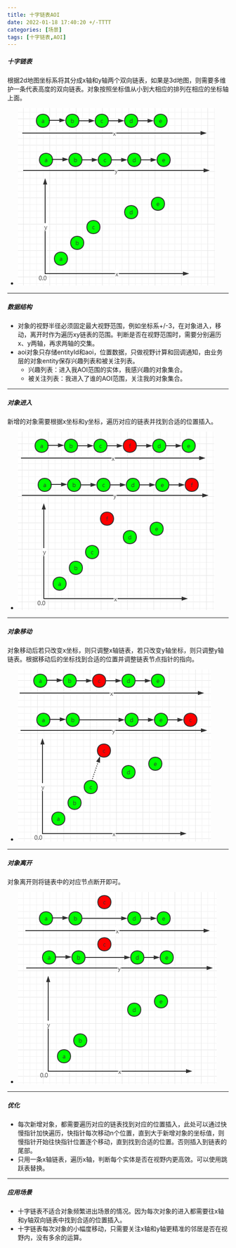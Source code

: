 ```yaml
---
title: 十字链表AOI
date: 2022-01-18 17:40:20 +/-TTTT
categories: [场景]
tags: [十字链表,AOI]
---
```


##### 十字链表
根据2d地图坐标系将其分成x轴和y轴两个双向链表，如果是3d地图，则需要多维护一条代表高度的双向链表。对象按照坐标值从小到大相应的排列在相应的坐标轴上面。
 * ![crosslist.png](https://github.com/HahahaVal/HahahaVal.github.io/blob/main/_posts/src/%E5%8D%81%E5%AD%97%E9%93%BE%E8%A1%A8/crosslist.png?raw=true)

* * *

##### 数据结构
 * 对象的视野半径必须固定最大视野范围，例如坐标系+/-3，在对象进入，移动，离开时作为遍历xy链表的范围。判断是否在视野范围时，需要分别遍历x、y两轴，再求两轴的交集。
 * aoi对象只存储entityId和aoi，位置数据，只做视野计算和回调通知，由业务层的对象entity保存兴趣列表和被关注列表。
   * 兴趣列表：进入我AOI范围的实体，我感兴趣的对象集合。
   * 被关注列表：我进入了谁的AOI范围，关注我的对象集合。

* * *

##### 对象进入
新增的对象需要根据x坐标和y坐标，遍历对应的链表并找到合适的位置插入。
 * ![enter.png](https://github.com/HahahaVal/HahahaVal.github.io/blob/main/_posts/src/%E5%8D%81%E5%AD%97%E9%93%BE%E8%A1%A8/enter.png?raw=true)

* * *

##### 对象移动
对象移动后若只改变x坐标，则只调整x轴链表，若只改变y轴坐标，则只调整y轴链表。根据移动后的坐标找到合适的位置并调整链表节点指针的指向。
 * ![move.png](https://github.com/HahahaVal/HahahaVal.github.io/blob/main/_posts/src/%E5%8D%81%E5%AD%97%E9%93%BE%E8%A1%A8/move.png?raw=true)

* * *

##### 对象离开
对象离开则将链表中的对应节点断开即可。
 * ![leave.png](https://github.com/HahahaVal/HahahaVal.github.io/blob/main/_posts/src/%E5%8D%81%E5%AD%97%E9%93%BE%E8%A1%A8/leave.png?raw=true)

* * *

##### 优化
 * 每次新增对象，都需要遍历对应的链表找到对应的位置插入，此处可以通过快慢指针加快遍历，快指针每次移动n个位置，直到大于新增对象的坐标值，则慢指针开始往快指针位置逐个移动，直到找到合适的位置。否则插入到链表的尾部。
 * 只用一条x轴链表，遍历x轴，判断每个实体是否在视野内更高效。可以使用跳跃表替换。
 
* * *

##### 应用场景
 * 十字链表不适合对象频繁进出场景的情况。因为每次对象的进入都需要往x轴和y轴双向链表中找到合适的位置插入。
 * 十字链表每次对象的小幅度移动，只需要关注x轴和y轴更精准的邻居是否在视野内，没有多余的运算。